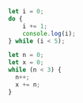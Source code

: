 ```js
let i = 0; 
do { 
	i += 1; 
	console.log(i); 
} while (i < 5);
```

``` js
let n = 0;
let x = 0;
while (n < 3) {
  n++;
  x += n;
}
```

